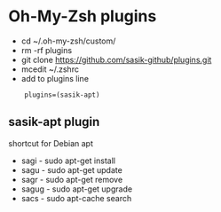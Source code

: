 Oh-My-Zsh plugins
=================

* cd ~/.oh-my-zsh/custom/
* rm -rf plugins
* git clone https://github.com/sasik-github/plugins.git
* mcedit ~/.zshrc
* add to plugins line
```
    plugins=(sasik-apt)
```

sasik-apt plugin
----------------

shortcut for Debian apt

* sagi - sudo apt-get install
* sagu - sudo apt-get update
* sagr - sudo apt-get remove
* sagug - sudo apt-get upgrade
* sacs - sudo apt-cache search



